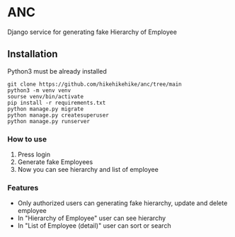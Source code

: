 # ANC

Django service for generating fake Hierarchy of Employee

## Installation

Python3 must be already installed

```shell
git clone https://github.com/hikehikehike/anc/tree/main
python3 -m venv venv
sourse venv/bin/activate
pip install -r requirements.txt
python manage.py migrate
python manage.py createsuperuser
python manage.py runserver
```

### How to use

1. Press login
2. Generate fake Employees
3. Now you can see hierarchy and list of employee

### Features

* Only authorized users can generating fake hierarchy, update and delete employee
* In "Hierarchy of Employee" user can see hierarchy
* In "List of Employee (detail)" user can sort or search
